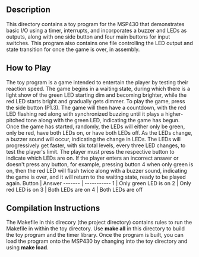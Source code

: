 ## Description
This directory contains a toy program for the MSP430 that demonstrates basic I/O using a timer, interrupts, and incorporates a buzzer and LEDs as outputs, along with one side button and four main buttons for input switches. This program also contains one file controlling the LED output and state transition for once the game is over, in assembly. 

## How to Play

The toy program is a game intended to entertain the player by testing their reaction speed. The game begins in a waiting state, during which there is a light show of the green LED starting dim and becoming brighter, while the red LED starts bright and gradually gets dimmer. To play the game, press the side button (P1.3). The game will then have a countdown, with the red LED flashing red along with synchronized buzzing until it plays a higher-pitched tone along with the green LED, indicating the game has begun. Once the game has started, randomly, the LEDs will either only be green, only be red, have both LEDs on, or have both LEDs off. As the LEDs change, a buzzer sound will occur, indicating the change in LEDs. The LEDs will progressively get faster, with six total levels, every three LED changes, to test the player's limit. The player must press the respective button to indicate which LEDs are on. If the player enters an incorrect answer or doesn't press any button, for example, pressing button 4 when only green is on, then the red LED will flash twice along with a buzzer sound, indicating the game is over, and it will return to the waiting state, ready to be played again.
Button  | Answer
------- | -----------
1       | Only green LED is on
2       | Only red LED is on
3       | Both LEDs are on
4       | Both LEDs are off


## Compilation Instructions

The Makefile in this direcory (the project directory) contains rules to run the Makefile in within the toy directory. Use **make all** in this directory to build the toy program and the timer library. Once the program is built, you can load the program onto the MSP430 by changing into the toy directory and using **make load**.

